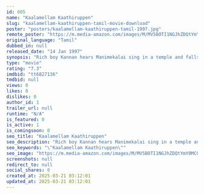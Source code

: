 ```yaml
---
id: 605
name: "Kaalamellam Kaathiruppen"
slug: "kaalamellam-kaathiruppen-tamil-movie-download"
poster: "posters/kaalamellam-kaathiruppen-tamil-1997.jpg"
remote_poster: "https://m.media-amazon.com/images/M/MV5BOTI1NGJhZDQtYmY0MC00ZmY0LTkyZWItMzRkZjZlNDdlZWEyXkEyXkFqcGc@._V1_SX300.jpg"
original_language: "Tamil"
dubbed_in: null
released_date: "14 Jan 1997"
synopsis: "Rich boy Kannan hears Manimekalai sing in a temple and falls in love with her. But all his attempts to befriend her only earn her wrath. Now, he must try to win her back amidst her hatred."
type: "movie"
rating: "7.3"
imdbid: "tt6827136"
tmdbid: null
views: 0
likes: 0
dislikes: 0
author_id: 1
trailer_url: null
runtime: "N/A"
is_featured: 0
is_active: 1
is_comingsoon: 0
seo_title: "Kaalamellam Kaathiruppen"
seo_description: "Rich boy Kannan hears Manimekalai sing in a temple and falls in love with her. But all his attempts to befriend her only earn her wrath. Now, he must try to win her back amidst her hatred."
seo_keywords: "\"Kaalamellam Kaathiruppen\""
seo_image: "https://m.media-amazon.com/images/M/MV5BOTI1NGJhZDQtYmY0MC00ZmY0LTkyZWItMzRkZjZlNDdlZWEyXkEyXkFqcGc@._V1_SX300.jpg"
screenshots: null
redirect_to: null
social_shares: 0
created_at: 2025-03-21 03:12:01
updated_at: 2025-03-21 03:12:01
---
```


